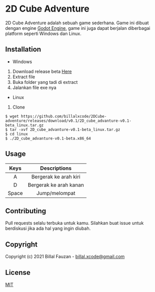 # 2D Cube Adventure
2D Cube Adventure adalah sebuah game sederhana. Game ini dibuat dengan engine [Godot Engine](https://godotengine.org), game ini juga dapat berjalan diberbagai platform seperti Windows dan Linux.

## Installation
- Windows
1. Download release beta [Here](https://github.com/billalxcode/2DCube-adventure/releases/download/v0.1/2D_cube_advanture-v0.1-beta_window.zip)
2. Extract file 
3. Buka folder yang tadi di extract
4. Jalankan file exe nya

- Linux
1. Clone
```shell
$ wget https://github.com/billalxcode/2DCube-adventure/releases/download/v0.1/2D_cube_advanture-v0.1-beta_linux.tar.gz
$ tar -xvf 2D_cube_advanture-v0.1-beta_linux.tar.gz
$ cd linux
$ ./2D_cube_advanture-v0.1-beta.x86_64
```

## Usage

| Keys  | Descriptions |
| :---: | :---: |
| A | Bergerak ke arah kiri |
| D | Bergerak ke arah kanan |
| Space | Jump/melompat |


## Contributing
Pull requests selalu terbuka untuk kamu. Silahkan buat issue untuk berdiskusi jika ada hal yang ingin diubah.

## Copyright
Copyright (c) 2021 Billal Fauzan - billal.xcode@gmail.com

## License
[MIT](https://choosealicense.com/licenses/mit/)
